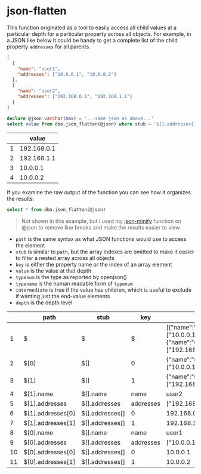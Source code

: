 # json-flatten

This function originated as a tool to easily access all child values at a particular depth for a particular property across all objects. For example, in a JSON like below it could be handy to get a complete list of the child property `addresses` for all parents.

```JSON
[
  {
    "name": "user1",
    "addresses": ["10.0.0.1", "10.0.0.2"]
  },
  {
    "name": "user2",
    "addresses": ["192.168.0.1", "192.168.1.1"]
  }
]
```

```SQL
declare @json varchar(max) = '...same json as above...'
select value from dbo.json_flatten(@json) where stub = '$[].addresses[]' 
```

||value|
|---|---|
|1|192.168.0.1|
|2|192.168.1.1|
|3|10.0.0.1|
|4|10.0.0.2|

If you examine the raw output of the function you can see how it organizes the results:

```SQL
select * from dbo.json_flatten(@json)
```

>Not shown in this example, but I used my [json-minify](/nuggets/json-minify/) function on @json to remove line breaks and make the results easier to view.

- `path` is the same syntax as what JSON functions would use to access the element
- `stub` is similar to `path`, but the array indexes are omitted to make it easier to filter a nested array across all objects
- `key` is either the property name or the index of an array element
- `value` is the value at that depth
- `typenum` is the type as reported by openjson()
- `typename` is the human readable form of `typenum`
- `intermediate` is true if the value has children, which is useful to exclude if wanting just the end-value elements
- `depth` is the depth level

||path|stub|key|value|typenum|typename|intermediate|depth|
|---|---|---|---|---|---|---|---|---|
|1|$|$|$|[{&quot;name&quot;:&quot;user1&quot;,&quot;addresses&quot;:[&quot;10.0.0.1&quot;,&quot;10.0.0.2&quot;]},{&quot;name&quot;:&quot;user2&quot;,&quot;addresses&quot;:[&quot;192.168.0.1&quot;,&quot;192.168.1.1&quot;]}]|4|array|1|0|
|2|$[0]|$[]|0|{&quot;name&quot;:&quot;user1&quot;,&quot;addresses&quot;:[&quot;10.0.0.1&quot;,&quot;10.0.0.2&quot;]}|5|object|1|1|
|3|$[1]|$[]|1|{&quot;name&quot;:&quot;user2&quot;,&quot;addresses&quot;:[&quot;192.168.0.1&quot;,&quot;192.168.1.1&quot;]}|5|object|1|1|
|4|$[1].name|$[].name|name|user2|1|string|0|2|
|5|$[1].addresses|$[].addresses|addresses|[&quot;192.168.0.1&quot;,&quot;192.168.1.1&quot;]|4|array|1|2|
|6|$[1].addresses[0]|$[].addresses[]|0|192.168.0.1|1|string|0|3|
|7|$[1].addresses[1]|$[].addresses[]|1|192.168.1.1|1|string|0|3|
|8|$[0].name|$[].name|name|user1|1|string|0|2|
|9|$[0].addresses|$[].addresses|addresses|[&quot;10.0.0.1&quot;,&quot;10.0.0.2&quot;]|4|array|1|2|
|10|$[0].addresses[0]|$[].addresses[]|0|10.0.0.1|1|string|0|3|
|11|$[0].addresses[1]|$[].addresses[]|1|10.0.0.2|1|string|0|3|

